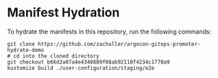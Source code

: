 # Manifest Hydration

To hydrate the manifests in this repository, run the following commands:

```shell
git clone https://github.com/zachaller/argocon-gitops-promoter-hydrate-demo
# cd into the cloned directory
git checkout b66d2a07a4e4348889f08ab92110f4234c1770a9
kustomize build ./user-configuration/staging/e2e
```
